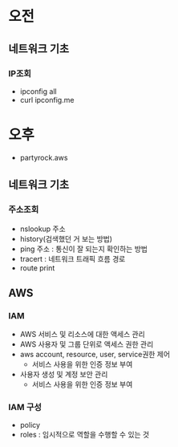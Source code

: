 # 오전

## 네트워크 기초

### IP조회

- ipconfig all
- curl ipconfig.me

# 오후

- partyrock.aws

## 네트워크 기초

### 주소조회

- nslookup 주소
- history(검색했던 거 보는 방법)
- ping 주소 : 통신이 잘 되는지 확인하는 방법
- tracert : 네트워크 트래픽 흐름 경로
- route print

## AWS

### IAM

- AWS 서비스 및 리소스에 대한 액세스 관리
- AWS 사용자 및 그룹 단위로 액세스 권한 관리
- aws account, resource, user, service권한 제어
  - 서비스 사용을 위한 인증 정보 부여
- 사용자 생성 및 계정 보안 관리
  - 서비스 사용을 위한 인증 정보 부여

### IAM 구성

- policy
- roles : 임시적으로 역할을 수행할 수 있는 것
